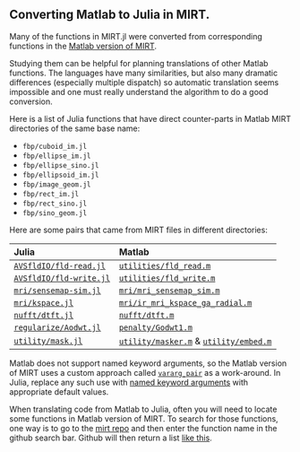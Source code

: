 ## Converting Matlab to Julia in MIRT.

Many of the functions in MIRT.jl were converted from corresponding
functions in the
[Matlab version of MIRT](https://github.com/JeffFessler/mirt/tree/master).

Studying them can be helpful
for planning translations of other Matlab functions.
The languages have many similarities,
but also many dramatic differences
(especially multiple dispatch)
so automatic translation
seems impossible
and one must really understand the algorithm
to do a good conversion.

Here is a list of Julia functions that have direct counter-parts
in Matlab MIRT directories of the same base name:

* `fbp/cuboid_im.jl`
* `fbp/ellipse_im.jl`
* `fbp/ellipse_sino.jl`
* `fbp/ellipsoid_im.jl`
* `fbp/image_geom.jl`
* `fbp/rect_im.jl`
* `fbp/rect_sino.jl`
* `fbp/sino_geom.jl`

Here are some pairs
that came from MIRT files in different directories:

| Julia | Matlab |
| :-- | :-- |
| [`AVSfldIO/fld-read.jl`][fld-read-jl] | [`utilities/fld_read.m`][fld-read-mat] |
| [`AVSfldIO/fld-write.jl`][fld-write-jl] | [`utilities/fld_write.m`][fld-write-mat] |
| [`mri/sensemap-sim.jl`][sensemap-sim-jl] | [`mri/mri_sensemap_sim.m`][sensemap-sim-mat] |
| [`mri/kspace.jl`][kspace-jl] | [`mri/ir_mri_kspace_ga_radial.m`][kspace-mat] |
| [`nufft/dtft.jl`][dtft-jl] | [`nufft/dtft.m`][dtft-mat] |
| [`regularize/Aodwt.jl`][odwt-jl] | [`penalty/Godwt1.m`][odwt-mat] |
| [`utility/mask.jl`][mask-jl] | [`utility/masker.m`][masker-mat] & [`utility/embed.m`][embed-mat] |


Matlab does not support named keyword arguments,
so the Matlab version of MIRT uses a custom approach called
[`vararg_pair`][vararg-mat]
as a work-around.
In Julia, replace any such use with
[named keyword arguments](https://docs.julialang.org/en/v1/manual/functions/#Keyword-Arguments)
with appropriate default values.

When translating code from Matlab to Julia,
often you will need to locate some functions in Matlab version of MIRT.
To search for those functions,
one way is to go to the
[mirt repo](https://github.com/JeffFessler/mirt)
and then enter the function name in the github search bar.
Github will then return a list
[like this][vararg-search].


<!-- URLs -->
[vararg-search]: https://github.com/JeffFessler/mirt/search?q=vararg_pair
[vararg-mat]: https://github.com/JeffFessler/mirt/blob/master/utilities/vararg_pair.m
[fld-read-jl]: https://github.com/JeffFessler/AVSfldIO.jl/blob/main/src/fld-read.jl
[fld-read-mat]: https://github.com/JeffFessler/mirt/blob/master/utilities/fld_read.m
[fld-write-jl]: https://github.com/JeffFessler/AVSfldIO.jl/blob/main/src/fld-write.jl
[fld-write-mat]: https://github.com/JeffFessler/mirt/blob/master/utilities/fld_write.m
[dtft-jl]: https://github.com/JeffFessler/MIRT.jl/blob/master/src/nufft/dtft.jl
[dtft-mat]: https://github.com/JeffFessler/mirt/blob/master/nufft/dtft.m
[kspace-jl]: https://github.com/JeffFessler/MIRT.jl/blob/master/src/mri/kspace.jl
[kspace-mat]: https://github.com/JeffFessler/mirt/blob/master/mri/ir_mri_kspace_ga_radial.m
[odwt-jl]: https://github.com/JeffFessler/MIRT.jl/blob/master/src/regularize/Aodwt.jl
[odwt-mat]: https://github.com/JeffFessler/mirt/blob/master/penalty/Godwt1.m
[sensemap-sim-jl]: https://github.com/JeffFessler/MIRT.jl/blob/master/src/mri/sensemap-sim.jl
[sensemap-sim-mat]: https://github.com/JeffFessler/mirt/blob/master/mri/mri_sensemap_sim.m
[mask-jl]: https://github.com/JeffFessler/MIRT.jl/blob/master/src/utility/mask.jl
[masker-mat]: https://github.com/JeffFessler/mirt/blob/master/utilities/masker.m
[embed-mat]: https://github.com/JeffFessler/mirt/blob/master/utilities/embed.m
